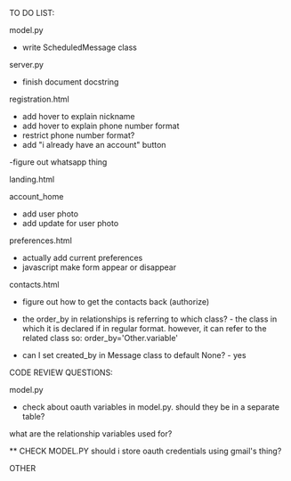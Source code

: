 TO DO LIST:

model.py
- write ScheduledMessage class 

server.py
- finish document docstring

registration.html
- add hover to explain nickname
- add hover to explain phone number format
- restrict phone number format?
- add "i already have an account" button

-figure out whatsapp thing


landing.html


account_home
- add user photo
- add update for user photo

preferences.html
- actually add current preferences
- javascript make form appear or disappear

contacts.html 
- figure out how to get the contacts back (authorize)







- the order_by in relationships is referring to which class? - the class in which it is declared if in regular format. however, it can refer to the related class so:
order_by='Other.variable'
- can I set created_by in Message class to default None? - yes

CODE REVIEW QUESTIONS:

model.py
- check about oauth  variables in model.py. should they be in a separate table?

what are the relationship variables used for?

** CHECK MODEL.PY
should i store oauth credentials using gmail's thing?

OTHER

